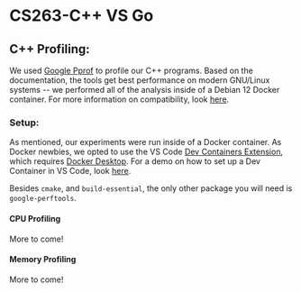 # CS263-C++ VS Go

## C++ Profiling:
We used [Google Pprof](https://github.com/gperftools/gperftools/tree/master) to profile our C++ programs. Based on the documentation, the tools get best performance on modern GNU/Linux systems -- we performed all of the analysis inside of a Debian 12 Docker container. For more information on compatibility, look [here](https://github.com/gperftools/gperftools/blob/master/INSTALL).  

### Setup:
As mentioned, our experiments were run inside of a Docker container. As Docker newbies, we opted to use the VS Code [Dev Containers Extension](https://marketplace.visualstudio.com/items?itemName=ms-vscode-remote.remote-containers), which requires [Docker Desktop](https://www.docker.com/products/docker-desktop/). For a demo on how to set up a Dev Container in VS Code, look [here](https://www.youtube.com/watch?v=b1RavPr_878).  

Besides `cmake`, and `build-essential`, the only other package you will need is `google-perftools`.

#### CPU Profiling
More to come!

#### Memory Profiling
More to come!
